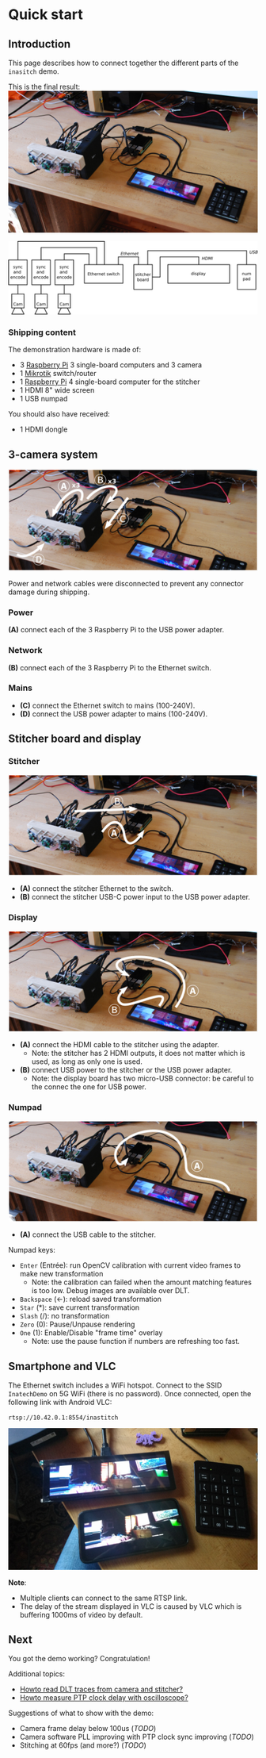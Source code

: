 # Quick start
## Introduction
This page describes how to connect together the different parts of the ``inasitch`` demo.

This is the final result:
![](pics/overview.jpg)

![](pics/block_diag.png)

### Shipping content
The demonstration hardware is made of:
 - 3 [Raspberry Pi](https://www.raspberrypi.org) 3 single-board computers and 3 camera
 - 1 [Mikrotik](https://mikrotik.com) switch/router
 - 1 [Raspberry Pi](https://www.raspberrypi.org) 4 single-board computer for the stitcher
 - 1 HDMI 8" wide screen
 - 1 USB numpad

You should also have received:
 - 1 HDMI dongle

## 3-camera system

![](pics/overview1.jpg)

Power and network cables were disconnected to prevent any connector damage during shipping.

### Power
**(A)** connect each of the 3 Raspberry Pi to the USB power adapter.

### Network
**(B)** connect each of the 3 Raspberry Pi to the Ethernet switch.

### Mains
- **(C)** connect the Ethernet switch to mains (100-240V).
- **(D)** connect the USB power adapter to mains (100-240V).

## Stitcher board and display
### Stitcher
![](pics/overview2.jpg)

- **(A)** connect the stitcher Ethernet to the switch.
- **(B)** connect the stitcher USB-C power input to the USB power adapter.

### Display
![](pics/overview3.jpg)

- **(A)** connect the HDMI cable to the stitcher using the adapter.
  - Note: the stitcher has 2 HDMI outputs, it does not matter which is used, as long as only one is used.
- **(B)** connect USB power to the stitcher or the USB power adapter.
  - Note: the display board has two micro-USB connector: be careful to the connec the one for USB power.

### Numpad
![](pics/overview4.jpg)

 - **(A)** connect the USB cable to the stitcher.

Numpad keys:
 - ``Enter`` (Entrée): run OpenCV calibration with current video frames to make new transformation
   - Note: the calibration can failed when the amount matching features is too low. Debug images are available over DLT.
 - ``Backspace`` (<-): reload saved transformation
 - ``Star`` (\*): save current transformation
 - ``Slash`` (/): no transformation
 - ``Zero`` (0): Pause/Unpause rendering
 - ``One`` (1): Enable/Disable "frame time" overlay
   - Note: use the pause function if numbers are refreshing too fast.

## Smartphone and VLC
The Ethernet switch includes a WiFi hotspot. Connect to the SSID ``InatechDemo`` on 5G WiFi (there is no password). Once connected, open the following link with Android VLC:

    rtsp://10.42.0.1:8554/inastitch

![](pics/android_vlc.jpg)

**Note**:
 - Multiple clients can connect to the same RTSP link.
 - The delay of the stream displayed in VLC is caused by VLC which is buffering 1000ms of video by default.

## Next
You got the demo working? Congratulation!

Additional topics:
 - [Howto read DLT traces from camera and stitcher?](../howto/dlt/)
 - [Howto measure PTP clock delay with oscilloscope?](../howto/oscilloscope_and_ptp/)

Suggestions of what to show with the demo:
 - Camera frame delay below 100us (*TODO*)
 - Camera software PLL improving with PTP clock sync improving (*TODO*)
 - Stitching at 60fps (and more?) (*TODO*)
 
